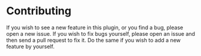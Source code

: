 # Contributing

If you wish to see a new feature in this plugin, or you find a bug, please open a new issue. If you wish to
fix bugs yourself, please open an issue and then send a pull request to fix it. Do the same if you wish to add
a new feature by yourself.
